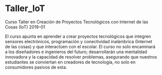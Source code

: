 # Taller_IoT
Curso Taller en Creación de Proyectos Tecnológicos con Internet de las Cosas (IoT) 2019-01

El curso apunta en aprender a crear proyectos tecnológicos que integren sensores electrónicos, programación y conectividad inalámbrica (Internet de las cosas) y que interactúen con el escolar. El curso no solo encaminará a los diseñadores e ingenieros del futuro; desarrollarán una mentalidad innovadora y la capacidad de resolver problemas, asegurando que nuestros estudiantes se conviertan en creadores de tecnología, no solo en consumidores pasivos de esta.
